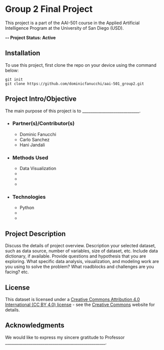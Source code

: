 # Group 2 Final Project
This project is a part of the AAI-501 course in the Applied Artificial Intelligence Program at the University of San Diego (USD).

**-- Project Status: Active**

## Installation
To use this project, first clone the repo on your device using the command below:
```
git init
git clone https://github.com/dominicfanucchi/aai-501_group2.git
```

## Project Intro/Objective
The main purpose of this project is to _____________________________. 

 - ### Partner(s)/Contributor(s)
   * Dominic Fanucchi
   * Carlo Sanchez
   * Hani Jandali
 - ### Methods Used
   * Data Visualization
   *
   *
   *
 - ### Technologies
   * Python
   *
   *
   
## Project Description
Discuss the details of project overview. Description your selected dataset, such as data source, number of variables, size of dataset, etc. Include data dictionary, if available.  Provide questions and hypothesis that you are exploring. What specific data analysis, visualization, and modeling work are you using to solve the problem? What roadblocks and challenges are you facing? etc. 

## License
This dataset is licensed under a [Creative Commons Attribution 4.0 International (CC BY 4.0) license](https://creativecommons.org/licenses/by/4.0/legalcode) - see the [Creative Commons](https://creativecommons.org/licenses/by/4.0/legalcode) website for details.

## Acknowledgments
We would like to express my sincere gratitude to Professor ___________________________________________________.
